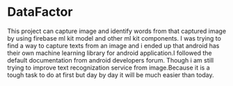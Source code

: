 # DataFactor
This project can capture image and identify words from that captured image by using firebase ml kit model and other ml kit components.
I was trying to find a way to capture texts from an image and i ended up that android has their own machine learning library for 
android application.I followed the default documentation from android developers forum.
Though i am still trying to improve text recognization service from image.Because it is a tough task to do at first but day by day it will be 
much easier than today.
